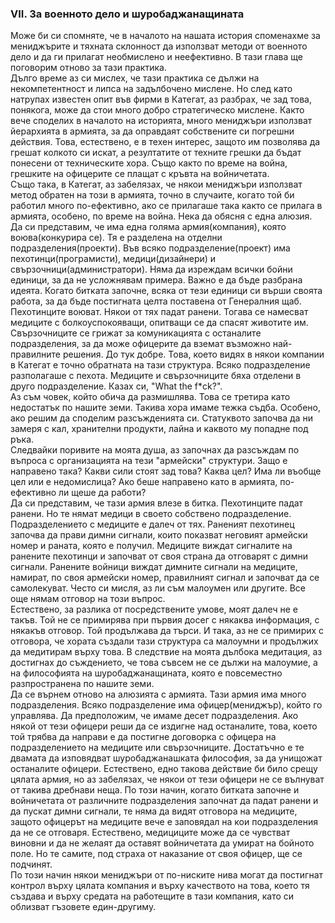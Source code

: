 ### VII. За военното дело и шуробаджанащината
Може би си спомняте, че в началото на нашата история споменахме за мениджърите и тяхната склонност да използват методи от военното дело и да ги прилагат необмислено и неефективно. В тази глава ще поговорим отново за тази практика.  
Дълго време аз си мислех, че тази практика се дължи на некомпетентност и липса на задълбочено мислене. Но след като натрупах известен опит във фирми в Категат, аз разбрах, че зад това, понякога, може да стои много добро стратегическо мислене. Както вече споделих в началото на историята, много мениджъри използват йерархията в армията, за да оправдаят собствените си погрешни действия. Това, естествено, е в техен интерес, защото им позволява да грешат колкото си искат, а резултатите от техните грешки да бъдат понесени от техническите хора. Също както по време на война, грешките на офицерите се плащат с кръвта на войничетата.  
Също така, в Категат, аз забелязах, че някои мениджъри използват метод обратен на този в армията, точно в случаите, когато той би работил много по-ефективно, ако се прилагаше така както се прилага в армията, особено, по време на война. Нека да обясня с една алюзия.  
Да си представим, че има една голяма армия(компания), която воюва(конкурира се). Тя е разделена на отделни подразделения(проекти). Във всяко подразделение(проект) има пехотинци(програмисти), медици(дизайнери) и свързочници(администратори). Няма да изреждам всички бойни единици, за да не усложнявам примера. Важно е да бъде разбрана идеята. Когато битката започне, всяка от тези единици си върши своята работа, за да бъде постигната целта поставена от Генералния щаб. Пехотинците воюват. Някои от тях падат ранени. Тогава се намесват медиците с болкоуспокояващи, опитващи се да спасят животите им. Свързочниците се грижат за комуникацията с останалите подразделения, за да може офицерите да вземат възможно най-правилните решения. До тук добре. Това, което видях в някои компании в Категат е точно обратната на тази структура. Всяко подразделение разполагаше с пехота. Медиците и свързочниците бяха отделени в друго подразделение. Казах си, "What the f*ck?".  
Аз съм човек, който обича да размишлява. Това се третира като недостатък по нашите земи. Такива хора имаме тежка съдба. Особено, ако решим да споделим разсъжденията си. Статуквото започва да ни замеря с кал, хранителни продукти, лайна и каквото му попадне под ръка.  
Следвайки поривите на моята душа, аз започнах да разсъждам по въпроса с организацията на тези "армейски" структури. Защо е направено така? Какви сили стоят зад това? Каква цел? Има ли въобще цел или е недомислица? Ако беше направено като в армията, по-ефективно ли щеше да работи?  
Да си представим, че тази армия влезе в битка. Пехотинците падат ранени. Но те нямат медици в своето собствено подразделение. Подразделението с медиците е далеч от тях. Раненият пехотинец започва да прави димни сигнали, които показват неговият армейски номер и раната, която е получил. Медиците виждат сигналите на ранените пехотинци и започват от своя страна да отговарят с димни сигнали. Ранените войници виждат димните сигнали на медиците, намират, по своя армейски номер, правилният сигнал и започват да се самолекуват. Често си мисля, аз ли съм малоумен или другите. Все още нямам отговор на този въпрос.  
Естествено, за разлика от посредствените умове, моят далеч не е такъв. Той не се примирява при първия досег с някаква информация, с някакъв отговор. Той продължава да търси. И така, аз не се примирих с отговора, че хората създали тази структура са малоумни и продължих да медитирам върху това. В следствие на моята дълбока медитация, аз достигнах до съждението, че това съвсем не се дължи на малоумие, а на философията на шуробаджанащината, която е повсеместно разпространена по нашите земи.  
Да се върнем отново на алюзията с армията. Тази армия има много подразделения. Всяко подразделение има офицер(мениджър), който го управлява. Да предположим, че имаме десет подразделения. Ако някой от тези офицери реши да се издигне над останалите, това, което той трябва да направи е да постигне договорка с офицера на подразделението на медиците или свързочниците. Достатъчно е те двамата да изповядват шуробаджанашката философия, за да унищожат останалите офицери. Естествено, едно такова действие би било срещу цялата армия, но аз забелязах, че някои от тези офицери не се вълнуват от такива дребнави неща. По този начин, когато битката започне и войничетата от различните подразделения започнат да падат ранени и да пускат димни сигнали, те няма да видят отговора на медиците, защото офицерът на медиците вече е заповядал на кои подразделения да не се отговаря. Естествено, медициците може да се чувстват виновни и да не желаят да оставят войничетата да умират на бойното поле. Но те самите, под страха от наказание от своя офицер, ще се подчинят.  
По този начин някои мениджъри от по-ниските нива могат да постигнат контрол върху цялата компания и върху качеството на това, което тя създава и върху средата на работещите в тази компания, като си облизват гъзовете един-другиму.